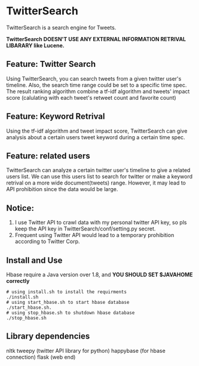 # TwitterSearch
TwitterSearch is a search engine for Tweets. 

__TwitterSearch DOESN'T USE ANY EXTERNAL INFORMATION RETRIVAL LIBARARY like Lucene.__

## Feature: Twitter Search
Using TwitterSearch, you can search tweets from a given twitter user's timeline. 
Also, the search time range could be set to a specific time spec. The result ranking algorithm combine a tf-idf algorithm
and tweets' impact score (calulating with each tweet's retweet count and favorite count)

## Feature: Keyword Retrival
Using the tf-idf algorithm and tweet impact score, TwitterSearch can give analysis about a certain users
tweet keyword during a certain time spec.

## Feature: related users
TwitterSearch can analyze a certain twitter user's timeline to give a related users list. We can use this users list to search for
twitter or make a keyword retrival on a more wide document(tweets) range. However, it may lead to API prohibition since the data would be large.

## Notice:
1. I use Twitter API to crawl data with my personal twitter API key, so pls keep the API key in TwitterSearch/conf/setting.py
secret. 
2. Frequent using Twitter API would lead to a temporary prohibition according to Twitter Corp. 

## Install and Use
Hbase require a Java version over 1.8, and __YOU SHOULD SET $JAVAHOME correctly__
```
# using install.sh to install the requirments
./install.sh 
# using start_hbase.sh to start hbase database
./start_hbase.sh.
# using stop_hbase.sh to shutdown hbase database
./stop_hbase.sh 
```

## Library dependencies
nltk 
tweepy (twitter API library for python)
happybase (for hbase connection)
flask (web end)
